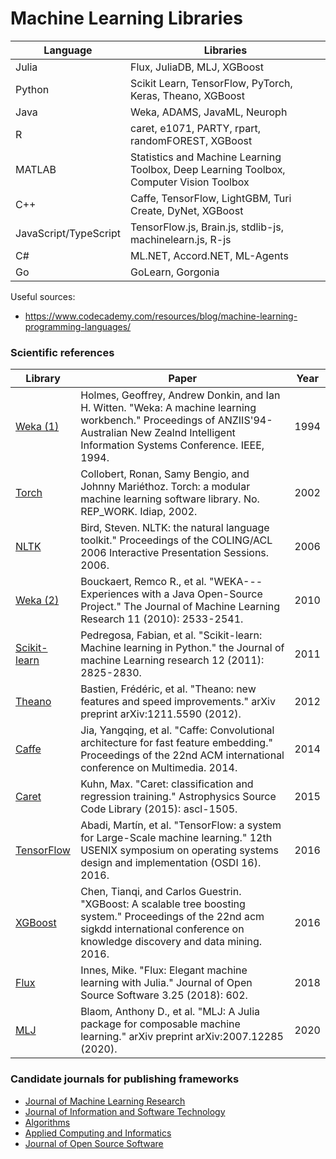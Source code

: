 # Machine Learning Libraries

| Language  | Libraries |
| ------------- | ------------- |
| Julia  | Flux, JuliaDB, MLJ, XGBoost  |
| Python    |    Scikit Learn, TensorFlow, PyTorch, Keras, Theano, XGBoost    |
| Java    |    Weka, ADAMS, JavaML, Neuroph    |
| R    |    caret, e1071, PARTY, rpart, randomFOREST, XGBoost    |
| MATLAB    |    Statistics and Machine Learning Toolbox, Deep Learning Toolbox, Computer Vision Toolbox    |
| C++    |    Caffe, TensorFlow, LightGBM, Turi Create, DyNet, XGBoost    |
| JavaScript/TypeScript    |    TensorFlow.js, Brain.js, stdlib-js, machinelearn.js, R-js    |
| C#    |    ML.NET, Accord.NET, ML-Agents    |
| Go    |    GoLearn, Gorgonia    |

Useful sources:
- https://www.codecademy.com/resources/blog/machine-learning-programming-languages/
		
### Scientific references

| Library  | Paper | Year |
| ------------- | ------------- | ------------- |
|	[Weka (1)](https://researchcommons.waikato.ac.nz/bitstream/handle/10289/1138/uow-cs-wp-1994-09.pdf?sequence=1)	|	Holmes, Geoffrey, Andrew Donkin, and Ian H. Witten. "Weka: A machine learning workbench." Proceedings of ANZIIS'94-Australian New Zealnd Intelligent Information Systems Conference. IEEE, 1994.	|	1994	|
|	[Torch](https://infoscience.epfl.ch/record/82802/files/rr02-46.pdf)	|	Collobert, Ronan, Samy Bengio, and Johnny Mariéthoz. Torch: a modular machine learning software library. No. REP_WORK. Idiap, 2002.	|	2002	|
|	[NLTK](https://aclanthology.org/P06-4018.pdf)	|	Bird, Steven. NLTK: the natural language toolkit." Proceedings of the COLING/ACL 2006 Interactive Presentation Sessions. 2006.	|	2006	|
|	[Weka (2)](https://www.jmlr.org/papers/volume11/bouckaert10a/bouckaert10a.pdf)	|	Bouckaert, Remco R., et al. "WEKA---Experiences with a Java Open-Source Project." The Journal of Machine Learning Research 11 (2010): 2533-2541.	|	2010	|
|	[Scikit-learn](https://www.jmlr.org/papers/volume12/pedregosa11a/pedregosa11a.pdf)	|	Pedregosa, Fabian, et al. "Scikit-learn: Machine learning in Python." the Journal of machine Learning research 12 (2011): 2825-2830.	|	2011	|
|	[Theano](https://citeseerx.ist.psu.edu/document?repid=rep1&type=pdf&doi=71fd0f03a01cf8adb4919d2b1fe7b0a25ad0ca90)	|	Bastien, Frédéric, et al. "Theano: new features and speed improvements." arXiv preprint arXiv:1211.5590 (2012).	|	2012	|
|	[Caffe](https://arxiv.org/pdf/1408.5093)	|	Jia, Yangqing, et al. "Caffe: Convolutional architecture for fast feature embedding." Proceedings of the 22nd ACM international conference on Multimedia. 2014.	|	2014	|
|	[Caret](https://ui.adsabs.harvard.edu/abs/2015ascl.soft05003K/abstract)	|	Kuhn, Max. "Caret: classification and regression training." Astrophysics Source Code Library (2015): ascl-1505.	|	2015	|
|	[TensorFlow](https://www.usenix.org/system/files/conference/osdi16/osdi16-abadi.pdf)	|	Abadi, Martín, et al. "TensorFlow: a system for Large-Scale machine learning." 12th USENIX symposium on operating systems design and implementation (OSDI 16). 2016.	|	2016	|
|	[XGBoost](https://dl.acm.org/doi/pdf/10.1145/2939672.2939785)	|	Chen, Tianqi, and Carlos Guestrin. "XGBoost: A scalable tree boosting system." Proceedings of the 22nd acm sigkdd international conference on knowledge discovery and data mining. 2016.	|	2016	|
|	[Flux](https://joss.theoj.org/papers/10.21105/joss.00602.pdf)	|	Innes, Mike. "Flux: Elegant machine learning with Julia." Journal of Open Source Software 3.25 (2018): 602.	|	2018	|
|	[MLJ](https://arxiv.org/pdf/2007.12285)	|	Blaom, Anthony D., et al. "MLJ: A Julia package for composable machine learning." arXiv preprint arXiv:2007.12285 (2020).	|	2020	|

### Candidate journals for publishing frameworks

- [Journal of Machine Learning Research](https://www.scimagojr.com/journalsearch.php?q=20969&tip=sid&clean=0)
- [Journal of Information and Software Technology](https://www.scimagojr.com/journalsearch.php?q=18732&tip=sid&clean=0)
- [Algorithms](https://www.scimagojr.com/journalsearch.php?q=21100199795&tip=sid&clean=0)
- [Applied Computing and Informatics](https://www.scimagojr.com/journalsearch.php?q=21100862637&tip=sid&clean=0)
- [Journal of Open Source Software](https://joss.theoj.org/)
